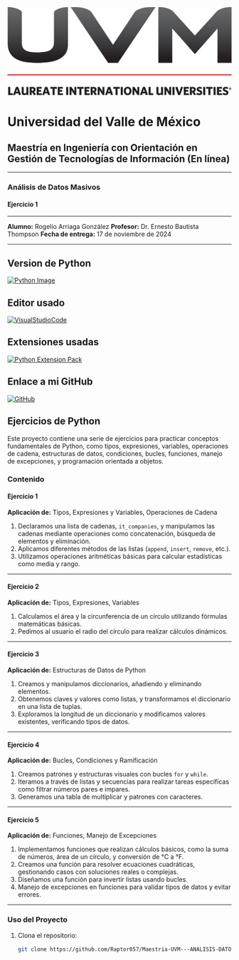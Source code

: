 ![Logo-UVM](./Logo_UVM.jpg)

# **Universidad del Valle de México**

## **Maestría en Ingeniería con Orientación en Gestión de Tecnologías de Información (En línea)**

---

### **Análisis de Datos Masivos**

#### **Ejercicio 1**

---

**Alumno:** Rogelio Arriaga González
**Profesor:** Dr. Ernesto Bautista Thompson
**Fecha de entrega:** 17 de noviembre de 2024

----

## Version de Python
[![Python Image](https://img.shields.io/badge/Python-FFD43B?style=for-the-badge&logo=python&logoColor=blue)](https://www.python.org/downloads/release/python-3130/)

## Editor usado
[![VisualStudioCode](https://img.shields.io/badge/Visual_Studio_Code-0078D4?style=for-the-badge&logo=visual%20studio%20code&logoColor=white)](https://code.visualstudio.com/)

## Extensiones usadas
[![Python Extension Pack](https://img.shields.io/badge/Visual_Studio_Code-0078D4?style=for-the-badge&logo=visual%20studio%20code&logoColor=white)](https://marketplace.visualstudio.com/items?itemName=donjayamanne.python-extension-pack)

## Enlace a mi GitHub
[![GitHub](https://img.shields.io/badge/GitHub-100000?style=for-the-badge&logo=github&logoColor=white)](https://github.com/Raptor057)

## Ejercicios de Python

Este proyecto contiene una serie de ejercicios para practicar conceptos fundamentales de Python, como tipos, expresiones, variables, operaciones de cadena, estructuras de datos, condiciones, bucles, funciones, manejo de excepciones, y programación orientada a objetos.

### Contenido

#### Ejercicio 1
**Aplicación de:** Tipos, Expresiones y Variables, Operaciones de Cadena

1. Declaramos una lista de cadenas, `it_companies`, y manipulamos las cadenas mediante operaciones como concatenación, búsqueda de elementos y eliminación.
2. Aplicamos diferentes métodos de las listas (`append`, `insert`, `remove`, etc.).
3. Utilizamos operaciones aritméticas básicas para calcular estadísticas como media y rango.

---

#### Ejercicio 2
**Aplicación de:** Tipos, Expresiones, Variables

1. Calculamos el área y la circunferencia de un círculo utilizando fórmulas matemáticas básicas.
2. Pedimos al usuario el radio del círculo para realizar cálculos dinámicos.

---

#### Ejercicio 3
**Aplicación de:** Estructuras de Datos de Python

1. Creamos y manipulamos diccionarios, añadiendo y eliminando elementos.
2. Obtenemos claves y valores como listas, y transformamos el diccionario en una lista de tuplas.
3. Exploramos la longitud de un diccionario y modificamos valores existentes, verificando tipos de datos.

---

#### Ejercicio 4
**Aplicación de:** Bucles, Condiciones y Ramificación

1. Creamos patrones y estructuras visuales con bucles `for` y `while`.
2. Iteramos a través de listas y secuencias para realizar tareas específicas como filtrar números pares e impares.
3. Generamos una tabla de multiplicar y patrones con caracteres.

---

#### Ejercicio 5
**Aplicación de:** Funciones, Manejo de Excepciones

1. Implementamos funciones que realizan cálculos básicos, como la suma de números, área de un círculo, y conversión de °C a °F.
2. Creamos una función para resolver ecuaciones cuadráticas, gestionando casos con soluciones reales o complejas.
3. Diseñamos una función para invertir listas usando bucles.
4. Manejo de excepciones en funciones para validar tipos de datos y evitar errores.

---

### Uso del Proyecto

1. Clona el repositorio:
   ```bash
   git clone https://github.com/Raptor057/Maestria-UVM---ANALISIS-DATOS-MASIVOS---Actividad-1.-Ejercicios-
